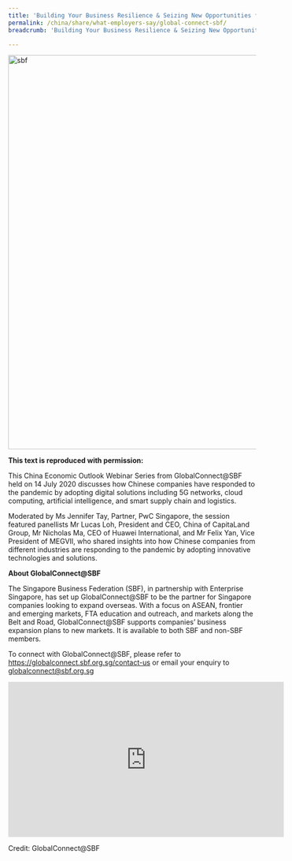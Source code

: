 ```yaml
---
title: 'Building Your Business Resilience & Seizing New Opportunities from the New Tech Infrastructure'
permalink: /china/share/what-employers-say/global-connect-sbf/
breadcrumb: 'Building Your Business Resilience & Seizing New Opportunities from the New Tech Infrastructure'

---
```



<img src="\images\china-employers\sbf.png" alt="sbf" style="width:800px;" />

**This text is reproduced with permission:** 

This China Economic Outlook Webinar Series from GlobalConnect@SBF held on 14 July 2020 discusses how Chinese companies have responded to the pandemic by adopting digital solutions including 5G networks, cloud computing, artificial intelligence, and smart supply chain and logistics. 

Moderated by Ms Jennifer Tay, Partner, PwC Singapore, the session featured panellists Mr Lucas Loh, President and CEO, China of CapitaLand Group, Mr Nicholas Ma, CEO of Huawei International, and Mr Felix Yan, Vice President of MEGVII, who shared insights into how Chinese companies from different industries are responding to the pandemic by adopting innovative technologies and solutions.

 

**About GlobalConnect@SBF**

The Singapore Business Federation (SBF), in partnership with Enterprise Singapore, has set up GlobalConnect@SBF to be the partner for Singapore companies looking to expand overseas. With a focus on ASEAN, frontier and emerging markets, FTA education and outreach, and markets along the Belt and Road, GlobalConnect@SBF supports companies’ business expansion plans to new markets. It is available to both SBF and non-SBF members.

To connect with GlobalConnect@SBF, please refer to <https://globalconnect.sbf.org.sg/contact-us> or email your enquiry to [globalconnect@sbf.org.sg](mailto:globalconnect@sbf.org.sg) 

<div class="bp-youtube">
<iframe width="560" height="315" src="https://www.youtube.com/embed/uwXSMrBBEU4" frameborder="0" allow="accelerometer; autoplay; encrypted-media; gyroscope; picture-in-picture" allowfullscreen></iframe>
</div> 

Credit: GlobalConnect@SBF